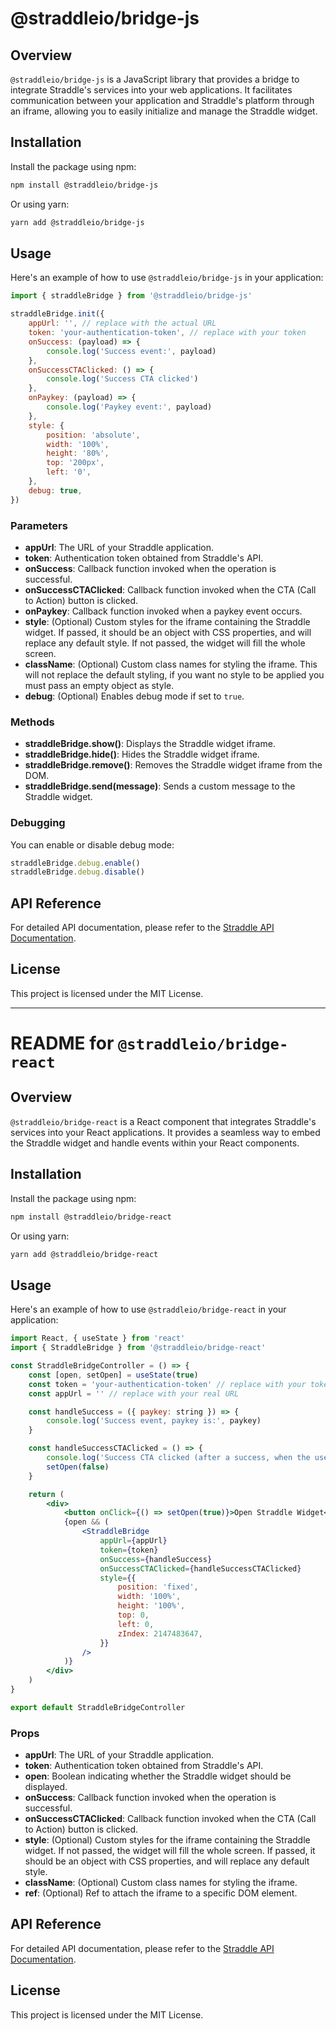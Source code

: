 # @straddleio/bridge-js

## Overview

`@straddleio/bridge-js` is a JavaScript library that provides a bridge to integrate Straddle's services into your web applications. It facilitates communication between your application and Straddle's platform through an iframe, allowing you to easily initialize and manage the Straddle widget.

## Installation

Install the package using npm:

```bash
npm install @straddleio/bridge-js
```

Or using yarn:

```bash
yarn add @straddleio/bridge-js
```

## Usage

Here's an example of how to use `@straddleio/bridge-js` in your application:

```javascript
import { straddleBridge } from '@straddleio/bridge-js'

straddleBridge.init({
    appUrl: '', // replace with the actual URL
    token: 'your-authentication-token', // replace with your token
    onSuccess: (payload) => {
        console.log('Success event:', payload)
    },
    onSuccessCTAClicked: () => {
        console.log('Success CTA clicked')
    },
    onPaykey: (payload) => {
        console.log('Paykey event:', payload)
    },
    style: {
        position: 'absolute',
        width: '100%',
        height: '80%',
        top: '200px',
        left: '0',
    },
    debug: true,
})
```

### Parameters

-   **appUrl**: The URL of your Straddle application.
-   **token**: Authentication token obtained from Straddle's API.
-   **onSuccess**: Callback function invoked when the operation is successful.
-   **onSuccessCTAClicked**: Callback function invoked when the CTA (Call to Action) button is clicked.
-   **onPaykey**: Callback function invoked when a paykey event occurs.
-   **style**: (Optional) Custom styles for the iframe containing the Straddle widget. If passed, it should be an object with CSS properties, and will replace any default style. If not passed, the widget will fill the whole screen.
-   **className**: (Optional) Custom class names for styling the iframe. This will not replace the default styling, if you want no style to be applied you must pass an empty object as style.
-   **debug**: (Optional) Enables debug mode if set to `true`.

### Methods

-   **straddleBridge.show()**: Displays the Straddle widget iframe.
-   **straddleBridge.hide()**: Hides the Straddle widget iframe.
-   **straddleBridge.remove()**: Removes the Straddle widget iframe from the DOM.
-   **straddleBridge.send(message)**: Sends a custom message to the Straddle widget.

### Debugging

You can enable or disable debug mode:

```javascript
straddleBridge.debug.enable()
straddleBridge.debug.disable()
```

## API Reference

For detailed API documentation, please refer to the [Straddle API Documentation](https://docs.straddle.io).

## License

This project is licensed under the MIT License.

---

# README for `@straddleio/bridge-react`

## Overview

`@straddleio/bridge-react` is a React component that integrates Straddle's services into your React applications. It provides a seamless way to embed the Straddle widget and handle events within your React components.

## Installation

Install the package using npm:

```bash
npm install @straddleio/bridge-react
```

Or using yarn:

```bash
yarn add @straddleio/bridge-react
```

## Usage

Here's an example of how to use `@straddleio/bridge-react` in your application:

```jsx
import React, { useState } from 'react'
import { StraddleBridge } from '@straddleio/bridge-react'

const StraddleBridgeController = () => {
    const [open, setOpen] = useState(true)
    const token = 'your-authentication-token' // replace with your token
    const appUrl = '' // replace with your real URL

    const handleSuccess = ({ paykey: string }) => {
        console.log('Success event, paykey is:', paykey)
    }

    const handleSuccessCTAClicked = () => {
        console.log('Success CTA clicked (after a success, when the user clicks the CTA button)')
        setOpen(false)
    }

    return (
        <div>
            <button onClick={() => setOpen(true)}>Open Straddle Widget</button>
            {open && (
                <StraddleBridge
                    appUrl={appUrl}
                    token={token}
                    onSuccess={handleSuccess}
                    onSuccessCTAClicked={handleSuccessCTAClicked}
                    style={{
                        position: 'fixed',
                        width: '100%',
                        height: '100%',
                        top: 0,
                        left: 0,
                        zIndex: 2147483647,
                    }}
                />
            )}
        </div>
    )
}

export default StraddleBridgeController
```

### Props

-   **appUrl**: The URL of your Straddle application.
-   **token**: Authentication token obtained from Straddle's API.
-   **open**: Boolean indicating whether the Straddle widget should be displayed.
-   **onSuccess**: Callback function invoked when the operation is successful.
-   **onSuccessCTAClicked**: Callback function invoked when the CTA (Call to Action) button is clicked.
-   **style**: (Optional) Custom styles for the iframe containing the Straddle widget. If not passed, the widget will fill the whole screen. If passed, it should be an object with CSS properties, and will replace any default style.
-   **className**: (Optional) Custom class names for styling the iframe.
-   **ref**: (Optional) Ref to attach the iframe to a specific DOM element.

## API Reference

For detailed API documentation, please refer to the [Straddle API Documentation](https://docs.straddle.io).

## License

This project is licensed under the MIT License.
